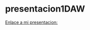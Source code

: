# presentacion1DAW

[Enlace a mi presentacion:](https://docs.google.com/presentation/d/1bakxMUQA_AAJdNbhl4r6iKSXWh_n8SYTSNkotC2SP1w/edit?usp=sharing)
